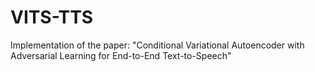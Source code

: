 # VITS-TTS
Implementation of the paper: "Conditional Variational Autoencoder with Adversarial Learning for End-to-End Text-to-Speech"
